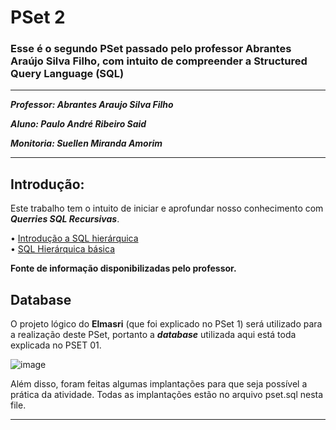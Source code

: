 # PSet 2
### Esse é o segundo PSet passado pelo professor Abrantes Araújo Silva Filho, com intuito de compreender a Structured Query Language (SQL)

---
***Professor: Abrantes Araujo Silva Filho***

***Aluno: Paulo André Ribeiro Said***

***Monitoria: Suellen Miranda Amorim***

---

## Introdução:
 
Este trabalho tem o intuito de iniciar e aprofundar nosso conhecimento com ***Querries SQL Recursivas***.

• [Introdução a SQL hierárquica](https://blog.sqlauthority.com/2012/04/24/sql-server-introduction-to-hierarchical-query-using-a-recursive-cte-a-primer/)  
• [SQL Hierárquica básica](https://www.sqlservertutorial.net/sql-server-basics/sql-server-recursive-cte)

**Fonte de informação disponibilizadas pelo professor.**

## Database

O projeto lógico do **Elmasri** (que foi explicado no PSet 1) será utilizado para a realização deste PSet, portanto a ***database*** utilizada aqui está toda explicada no PSET 01.

![image](https://user-images.githubusercontent.com/103071726/164996413-9ba8b2d7-d05b-4763-8ffa-173a451386b8.png)

Além disso, foram feitas algumas implantações para que seja possível a prática da atividade. Todas as implantações estão no arquivo pset.sql nesta file.

---
